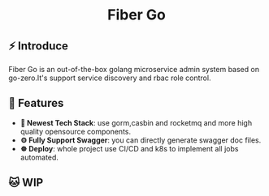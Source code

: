 <div align="center">
<h1>Fiber Go</h1>
</div>

## ⚡️ Introduce

Fiber Go is an out-of-the-box golang microservice admin system based on go-zero.It's support service discovery and rbac
role
control.

## 🎯 Features

- **🤖 Newest Tech Stack**: use gorm,casbin and rocketmq and more high quality opensource components.
- **⚙️ Fully Support Swagger**: you can directly generate swagger doc files.
- **☸ Deploy**: whole project use CI/CD and k8s to implement all jobs automated.

## 🐱 WIP
